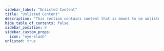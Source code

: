```yaml
---
sidebar_label: "Unlisted Content"
title: "Unlisted Content"
description: "This section contains content that is meant to be unlisted."
hide_table_of_contents: false
sidebar_position: 0
sidebar_custom_props:
  icon: "eye-slash"
unlisted: true
---
```


